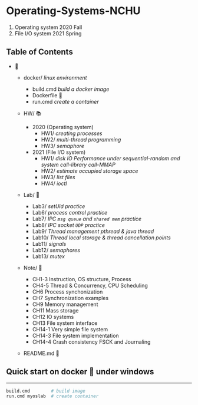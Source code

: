 # Operating-Systems-NCHU

1. Operating system 2020 Fall
2. File I/O system 2021 Spring

## Table of Contents
+ :file_folder:
    + docker/ *linux environment*
      + build.cmd *build a docker image*
      + Dockerfile :whale:
      + run.cmd *create a container*
    + HW/ :books:
      + 2020 (Operating system)
        + HW1/ *creating processes*
        + HW2/ *multi-thread programming*
        + HW3/ *semaphore*
      + 2021 (File I/O system)
        + HW1/ *disk IO Performance under sequential-random and system call-library call-MMAP*
        + HW2/ *estimate occupied storage space*
        + HW3/ *list files*
        + HW4/ *ioctl*
    + Lab/ :microscope:
      + Lab3/ *setUid practice*
      + Lab6/ *process control practice*
      + Lab7/ *IPC `msg queue` and `shared mem` practice*
      + Lab8/ *IPC socket `UDP` practice*
      + Lab9/ *Thread management pthread & java thread*
      + Lab10/ *Thread local storage & thread cancellation points*
      + Lab11/ *signals*
      + Lab12/ *semaphores*
      + Lab13/ *mutex*
    + Note/ :notebook:
      + CH1-3 Instruction, OS structure, Process
      + CH4-5 Thread & Concurrency, CPU Scheduling
      + CH6 Process synchonization
      + CH7 Synchronization examples
      + CH9 Memory management
      + CH11 Mass storage
      + CH12 IO systems
      + CH13 File system interface
      + CH14-1 Very simple file system
      + CH14-3 File system implementation
      + CH14-4 Crash consistency FSCK and Journaling
    
    + README.md :book:

## Quick start on docker :whale: under windows

---

```sh
build.cmd        # build image
run.cmd myoslab  # create container
```
